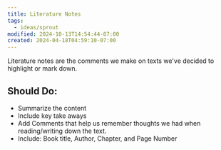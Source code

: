 ```yaml
---
title: Literature Notes
tags:
  - ideas/sprout
modified: 2024-10-13T14:54:44-07:00
created: 2024-04-18T04:59:10-07:00
---
```

Literature notes are the comments we make on texts we've decided to highlight or mark down.
## Should Do:
- Summarize the content
- Include key take aways
- Add Comments that help us remember thoughts we had when reading/writing down the text.
- Include: Book title, Author, Chapter, and Page Number

